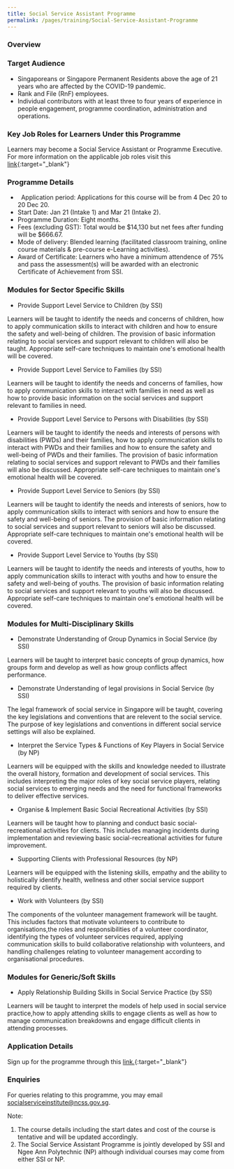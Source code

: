```yaml
---
title: Social Service Assistant Programme
permalink: /pages/training/Social-Service-Assistant-Programme
---
```

### Overview
 
 

### Target Audience

-   Singaporeans or Singapore Permanent Residents above the age of 21 years who are affected by the COVID-19 pandemic.
-   Rank and File (RnF) employees.
-   Individual contributors with at least three to four years of experience in people engagement, programme coordination, administration and operations.

### Key Job Roles for Learners Under this Programme

Learners may become a Social Service Assistant or Programme Executive. For more information on the applicable job roles visit this [link](https://www.myskillsfuture.sg/content/portal/en/career-resources/career-resources/campaigns/train-and-skill-up-for-jobs-in-Social-Services.html){:target="_blank"}

### Programme Details
-   Application period: Applications for this course will be from 4 Dec 20 to 20 Dec 20. 
-   Start Date: Jan 21 (Intake 1) and Mar 21 (Intake 2).
-   Programme Duration: Eight months.
-   Fees (excluding GST): Total would be $14,130 but net fees after funding will be $666.67. 
-   Mode of delivery: Blended learning (facilitated classroom training, online course materials & pre-course e-Learning activities).
-   Award of Certificate: Learners who have a minimum attendence of 75% and pass the assessment(s) will be awarded with an electronic Certificate of Achievement from SSI.

### Modules for Sector Specific Skills 

-   Provide Support Level Service to Children (by SSI)

Learners will be taught to identify the needs and concerns of children, how to apply communication skills to interact with children and how to ensure the safety and well-being of children. The provision of basic information relating to social services and support relevant to children will also be taught. Appropriate self-care techniques to maintain one's emotional health will be covered.

-   Provide Support Level Service to Families (by SSI)

Learners will be taught to identify the needs and concerns of families, how to apply communication skills to interact with families in need as well as how to provide basic information on the social services and support relevant to families in need.

-   Provide Support Level Service to Persons with Disabilities (by SSI)

Learners will be taught to identify the needs and interests of persons with disabilities (PWDs) and their families, how to apply communication skills to interact with PWDs and their families and how to ensure the safety and well-being of PWDs and their families. The provision of basic information relating to social services and support relevant to PWDs and their families will also be discussed. Appropriate self-care techniques to maintain one's emotional health will be covered.

-   Provide Support Level Service to Seniors (by SSI)

Learners will be taught to identify the needs and interests of seniors, how to apply communication skills to interact with seniors and how to ensure the safety and well-being of seniors. The provision of basic information relating to social services and support relevant to seniors will also be discussed. Appropriate self-care techniques to maintain one's emotional health will be covered.

-   Provide Support Level Service to Youths (by SSI)

Learners will be taught to identify the needs and interests of youths, how to apply communication skills to interact with youths and how to ensure the safety and well-being of youths. The provision of basic information relating to social services and support relevant to youths will also be discussed. Appropriate self-care techniques to maintain one's emotional health will be covered.

### Modules for Multi-Disciplinary Skills 

-   Demonstrate Understanding of Group Dynamics in Social Service (by SSI) 

Learners will be taught to interpret basic concepts of group dynamics, how groups form and develop as well as how group conflicts affect performance.

-   Demonstrate Understanding of legal provisions in Social Service (by SSI)

The legal framework of social service in Singapore will be taught, covering the key legislations and conventions that are relevent to the social service. The purpose of key legislations and conventions in different social service settings will also be explained.

-   Interpret the Service Types & Functions of Key Players in Social Service (by NP) 

Learners will be equipped with the skills and knowledge needed to illustrate the overall history, formation and development of social services. This includes interpreting the major roles of key social service players, relating social services to emerging needs and the need for functional frameworks to deliver effective services.

-   Organise & Implement Basic Social Recreational Activities (by SSI)

Learners will be taught how to planning and conduct basic social-recreational activities for clients. This includes managing incidents during implementation and reviewing basic social-recreational activities for future improvement.

-   Supporting Clients with Professional Resources (by NP)

Learners will be equipped with the listening skills, empathy and the ability to holistically identify health, wellness and other social service support required by clients.

-   Work with Volunteers (by SSI)

The components of the volunteer management framework will be taught. This includes factors that motivate volunteers to contribute to organisations,the roles and responsibilities of a volunteer coordinator, identifying the types of volunteer services required, applying communication skills to build collaborative relationship with volunteers, and handling challenges relating to volunteer management according to organisational procedures.

### Modules for Generic/Soft Skills
-   Apply Relationship Building Skills in Social Service Practice (by SSI)

Learners will be taught to interpret the models of help used in social service practice,how to apply attending skills to engage clients as well as how to manage communication breakdowns and engage difficult clients in attending processes.

### Application Details 

Sign up for the programme through this [link.](https://e-services.ncss.gov.sg/Training/Course/DetailProgramme/147c60f4-4034-eb11-816c-000c296ee030 ){:target="_blank"}

### Enquiries

For queries relating to this programme, you may email socialserviceinstitute@ncss.gov.sg.

Note:

1. The course details including the start dates and cost of the course is tentative and will be updated accordingly.
2. The Social Service Assistant Programme is jointly developed by SSI and Ngee Ann Polytechnic (NP) although individual courses may come from either SSI or NP.  
